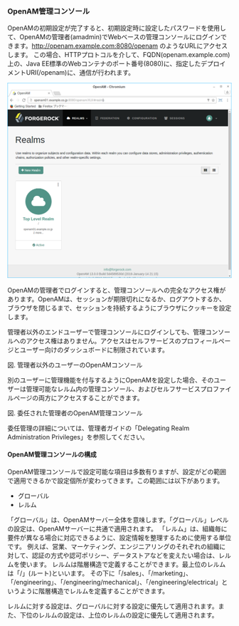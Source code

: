 ### OpenAM管理コンソール

OpenAMの初期設定が完了すると、初期設定時に設定したパスワードを使用して、OpenAMの管理者(amadmin)でWebベースの管理コンソールにログインできます。http://openam.example.com:8080/openam のようなURLにアクセスします。
この場合、HTTPプロトコルを介して、FQDN(openam.example.com)上の、Java EE標準のWebコンテナのポート番号(8080)に、指定したデプロイメントURI(/openam)に、通信が行われます。

![図. OpenAM管理コンソール](images/realms.png)

OpenAMの管理者でログインすると、管理コンソールへの完全なアクセス権があります。OpenAMは、セッションが期限切れになるか、ログアウトするか、ブラウザを閉じるまで、セッションを持続するようにブラウザにクッキーを設定します。

管理者以外のエンドユーザーで管理コンソールにログインしても、管理コンソールへのアクセス権はありません。アクセスはセルフサービスのプロフィールページとユーザー向けのダッシュボードに制限されています。

図. 管理者以外のユーザーのOpenAMコンソール

別のユーザーに管理機能を付与するようにOpenAMを設定した場合、そのユーザーは管理可能なレルム内の管理コンソール、およびセルフサービスプロファイルページの両方にアクセスすることができます。

図. 委任された管理者のOpenAM管理コンソール

委任管理の詳細については、管理者ガイドの「Delegating Realm Administration Privileges」を参照してください。

#### OpenAM管理コンソールの構成

OpenAM管理コンソールで設定可能な項目は多数有りますが、設定がどの範囲で適用できるかで設定個所が変わってきます。この範囲には以下があります。

- グローバル
- レルム

「グローバル」は、OpenAMサーバー全体を意味します。「グローバル」レベルの設定は、OpenAMサーバーに共通で適用されます。
「レルム」は、組織毎に要件が異なる場合に対応できるように、設定情報を整理するために使用する単位です。
例えば、営業、マーケティング、エンジニアリングのそれぞれの組織に対して、認証の方式や認可ポリシー、データストアなどを変えたい場合は、レルムを使います。
レルムは階層構造で定義することができます。最上位のレルムは「/」(ルート)といいます。
その下に「/sales」、「/marketing」、「/engineering」、「/engineering/mechanical」、「/engineering/electrical」というように階層構造でレルムを定義することができます。

レルムに対する設定は、グローバルに対する設定に優先して適用されます。また、下位のレルムの設定は、上位のレルムの設定に優先して適用されます。
